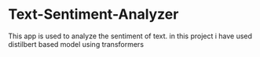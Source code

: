 # Text-Sentiment-Analyzer
This app is used to analyze the sentiment of text. in this project i have used distilbert based model using transformers
